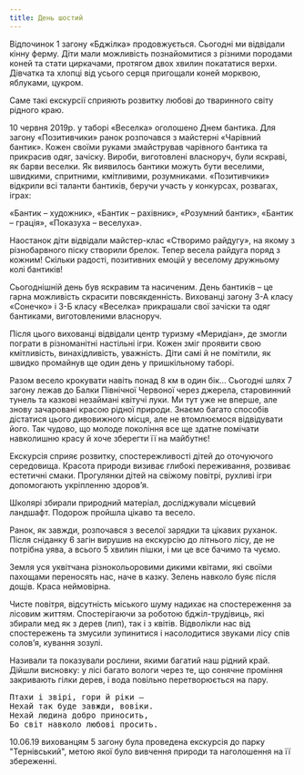 ```yaml
---
title: День шостий
---
```


Відпочинок 1 загону «Бджілка» продовжується. Сьогодні ми відвідали кінну ферму. Діти мали можливість познайомитися з різними породами коней та стати циркачами, протягом двох хвилин покататися верхи. Дівчатка та хлопці від усього серця пригощали коней морквою, яблуками, цукром.

Саме такі екскурсії сприяють розвитку любові до тваринного світу рідного краю.

<slideshow />

10 червня 2019р. у таборі «Веселка» оголошено Днем бантика. Для загону «Позитивчики» ранок розпочався з майстерні «Чарівний бантик». Кожен своїми руками змайстрував чарівного бантика та прикрасив одяг, зачіску. Вироби, виготовлені власноруч, були яскраві, як барви веселки. Як виявилось бантики можуть бути веселими, швидкими, спритними, кмітливими, розумниками. «Позитивчики» відкрили всі таланти бантиків, беручи участь у конкурсах, розвагах, іграх:

«Бантик – художник», «Бантик – рахівник», «Розумний бантик», «Бантик – грація», «Показуха – веселуха».

Наостанок діти відвідали майстер-клас «Створимо райдугу», на якому з різнобарвного піску створили брелок. Тепер весела райдуга поряд з кожним! Скільки радості, позитивних емоцій у веселому дружньому колі бантиків!

<slideshow id="*2" />

Сьогоднішній день був яскравим та насиченим. День бантиків – це гарна можливість скрасити повсякденність. Вихованці загону 3-А класу «Сонечко» і 3-Б класу «Веселка» прикрашали свої зачіски та одяг бантиками, виготовленими власноруч.

Після цього вихованці відвідали центр туризму «Меридіан», де змогли пограти в різноманітні настільні ігри. Кожен зміг проявити свою кмітливість, винахідливість, уважність. Діти самі й не помітили, як швидко промайнув ще один день у пришкільному таборі.

<slideshow id="*3" />

Разом весело крокувати навіть понад 8 км в один бік... Сьогодні шлях 7 загону лежав до Балки Північної Червоної через джерела, старовинний тунель та казкові незаймані квітучі луки. Ми тут уже не вперше, але знову зачаровані красою рідної природи. Знаємо багато способів дістатися цього дивовижного місця, але не втомлюємося відвідувати його. Так чудово, що молоде покоління все ще здатне помічати навколишню красу й хоче зберегти її на майбутнє!

<slideshow id="*4" />

Екскурсія сприяє розвитку, спостережливості дітей до оточуючого середовища. Красота природи визиває глибокі переживання, розвиває естетичні смаки. Прогулянки дітей на свіжому повітрі, рухливі ігри допомогають укріпленню здоров’я.

Школярі збирали природний матеріал, досліджували місцевий ландшафт. Подорож пройшла цікаво та весело.

<slideshow id="*5" />

Ранок, як завжди, розпочався з веселої зарядки та цікавих руханок. Після сніданку 6 загін вирушив на екскурсію до літнього лісу, де не потрібна уява, а всього 5 хвилин пішки, і ми це все бачимо та чуємо.

Земля уся уквітчана різнокольоровими дикими квітами, які своїми пахощами переносять нас, наче в казку. Зелень навколо буяє після дощів. Краса неймовірна.

Чисте повітря, відсутність міського шуму надихає на спостереження за лісовим життям. Спостерігаючи за роботою бджіл-трудівиць, які збирали мед як з дерев (лип), так і з квітів. Відволікли нас від спостережень та змусили зупинитися і насолодитися звуками лісу спів солов’я, кування зозулі.

Називали та показували рослини, якими багатий наш рідний край. Дійшли висновку: у лісі багато вологи через те, що сонячне проміння закривають гілки дерев, і вода повільно перетворюється на пару.

<pre>
Птахи і звірі, гори й ріки –
Нехай так буде завжди, вовіки.
Нехай людина добро приносить,
Бо світ навколо любові просить.
</pre>

<slideshow id="*6" />

10.06.19 вихованцям 5 загону була проведена екскурсія до парку "Тернівський", метою якої було вивчення природи та наголошення на її збереженні.

<slideshow id="*7" />

<youtube id="g4Un-npsHkQ" />

